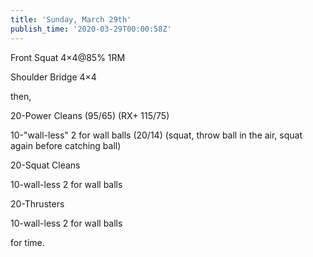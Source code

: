 ```yaml
---
title: 'Sunday, March 29th'
publish_time: '2020-03-29T00:00:58Z'
---
```


Front Squat 4×4\@85% 1RM

Shoulder Bridge 4×4

then,

20-Power Cleans (95/65) (RX+ 115/75)

10-"wall-less" 2 for wall balls (20/14) (squat, throw ball in the air,
squat again before catching ball)

20-Squat Cleans

10-wall-less 2 for wall balls

20-Thrusters

10-wall-less 2 for wall balls

for time.
